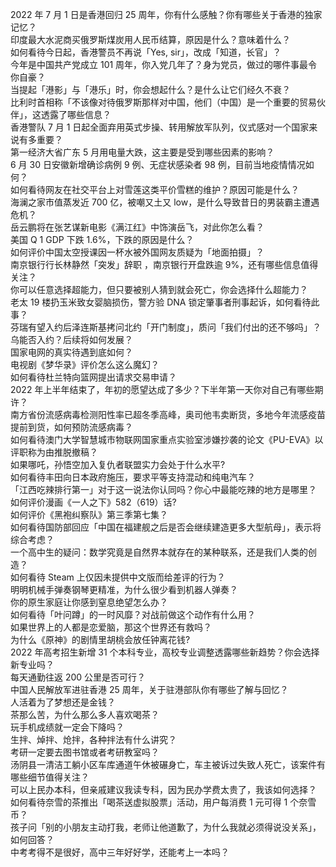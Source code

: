 2022 年 7 月 1 日是香港回归 25 周年，你有什么感触？你有哪些关于香港的独家记忆？  
印度最大水泥商买俄罗斯煤炭用人民币结算，原因是什么？意味着什么？  
如何看待今日起，香港警员不再说「Yes, sir」，改成「知道，长官」？  
今年是中国共产党成立 101 周年，你入党几年了？身为党员，做过的哪件事最令你自豪？  
当提起「港影」与「港乐」时，你会想起什么？是什么让它们经久不衰？  
比利时首相称「不该像对待俄罗斯那样对中国，他们（中国）是一个重要的贸易伙伴」，这透露了哪些信息？  
香港警队 7 月 1 日起全面弃用英式步操、转用解放军队列，仪式感对一个国家来说有多重要？  
第一经济大省广东 5 月用电量大跌，这主要是受到哪些因素的影响？  
6 月 30 日安徽新增确诊病例 9 例、无症状感染者 98 例，目前当地疫情情况如何？  
如何看待网友在社交平台上对雪莲这类平价雪糕的维护？原因可能是什么？  
海澜之家市值蒸发近 700 亿，被嘲又土又 low，是什么导致昔日的男装霸主遭遇危机？  
岳云鹏将在张艺谋新电影《满江红》中饰演岳飞，对此你怎么看？  
美国 Q 1 GDP 下跌 1.6%，下跌的原因是什么？  
如何评价中国太空授课因一杯水被外国网友质疑为「地面拍摄」？  
南京银行行长林静然「突发」辞职 ，南京银行开盘跌逾 9%，还有哪些信息值得关注？  
你可以任意选择超能力，但只要被别人猜到就会死亡，你会选择什么超能力？  
老太 19 楼扔玉米致女婴脑损伤，警方验 DNA 锁定肇事者刑事起诉，如何看待此事？  
芬瑞有望入约后泽连斯基拷问北约「开门制度」，质问「我们付出的还不够吗」？乌能否入约？后续将如何发展？  
国家电网的真实待遇到底如何？  
电视剧《梦华录》评价怎么这么魔幻？  
如何看待杜兰特向篮网提出请求交易申请？  
2022 年上半年结束了，年初的愿望达成了多少？下半年第一天你对自己有哪些期许？  
南方省份流感病毒检测阳性率已超冬季高峰，奥司他韦卖断货，多地今年流感疫苗提前到货，如何预防流感病毒？  
如何看待澳门大学智慧城市物联网国家重点实验室涉嫌抄袭的论文《PU-EVA》以评职称为由推脱撤稿？  
如果哪吒，孙悟空加入复仇者联盟实力会处于什么水平?  
如何看待丰田向日本政府施压，要求平等支持混动和纯电汽车？  
「江西吃辣排行第一」对于这一说法你认同吗？你心中最能吃辣的地方是哪里？  
如何评价漫画《一人之下》582（619）话?  
如何评价《黑袍纠察队》第三季第七集？  
如何看待国防部回应「中国在福建舰之后是否会继续建造更多大型航母」，表示将综合考虑？  
一个高中生的疑问：数学究竟是自然界本就存在的某种联系，还是我们人类的创造？  
如何看待 Steam 上仅因未提供中文版而给差评的行为？  
明明机械手弹奏钢琴更精准，为什么很少看到机器人弹奏？  
你的原生家庭让你感到窒息绝望怎么办？  
如何看待「叶问蹲」的一时风靡？对战前做这个动作有什么用？  
如果世界上的人都是恋爱脑，那这个世界还有救吗？  
为什么《原神》的剧情里胡桃会放任钟离花钱?  
2022 年高考招生新增 31 个本科专业，高校专业调整透露哪些新趋势？你会选择新专业吗？  
每天通勤往返 200 公里是否可行？  
中国人民解放军进驻香港 25 周年，关于驻港部队你有哪些了解与回忆？  
人活着为了梦想还是金钱？  
茶那么苦，为什么那么多人喜欢喝茶？  
玩手机成绩就一定会下降吗？  
生拌、焯拌、炝拌，各种拌法有什么讲究？  
考研一定要去图书馆或者考研教室吗？  
汤阴县一清洁工躺小区车库通道午休被碾身亡，车主被诉过失致人死亡，该案件有哪些细节值得关注？  
可以上民办本科，但亲戚建议我读专科，因为民办学费太贵了，我该如何选择？  
如何看待奈雪的茶推出「喝茶送虚拟股票」活动，用户每消费 1 元可得 1 个奈雪币？  
孩子问「别的小朋友主动打我，老师让他道歉了，为什么我就必须得说没关系」，如何回答？  
中考考得不是很好，高中三年好好学，还能考上一本吗？  
